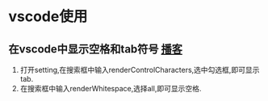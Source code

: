 # vscode使用

## 在vscode中显示空格和tab符号 [播客](https://blog.csdn.net/bmzk123/article/details/86501706)
 1. 打开setting,在搜索框中输入renderControlCharacters,选中勾选框,即可显示tab.
 2. 在搜索框中输入renderWhitespace,选择all,即可显示空格.

## 